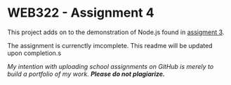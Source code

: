 # WEB322 - Assignment 4

This project adds on to the demonstration of Node.js found in [assigment 3](https://github.com/Tibbs39/WEB322-assignment3). 

The assignment is currenctly imcomplete. This readme will be updated upon completion.s

*My intention with uploading school assignments on GitHub is merely to build a portfolio of my work.* **_Please do not plagiarize._**
